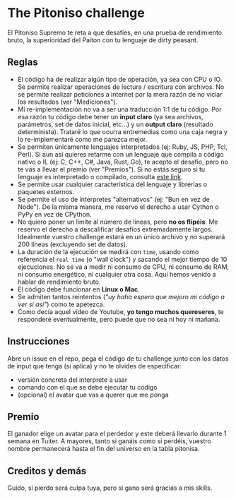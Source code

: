 # The Pitoniso challenge

El Pitoniso Supremo te reta a que desafíes, en una prueba de rendimiento bruto, la superioridad del Paiton con tu lenguaje de dirty peasant.

## Reglas

* El código ha de realizar algún tipo de operación, ya sea con CPU o IO. Se permite realizar operaciones de lectura / escritura con archivos. No se permite realizar peticiones a internet por la mera razón de no viciar los resultados (ver "Mediciones").
* Mi re-implementación no va a ser una traducción 1:1 de tu código. Por esa razón tu código debe tener un **input claro** (ya sea archivos, parámetros, set de datos inicial, etc...) y un **output claro** (resultado determinista). Trataré lo que ocurra entremedias como una caja negra y lo re-implementaré como me parezca mejor.
* Se permiten únicamente lenguajes interpretados (ej: Ruby, JS, PHP, Tcl, Perl). Si aun así quieres retarme con un lenguaje que compila a código nativo o IL (ej: C, C++, C#, Java, Rust, Go), te acepto el desafio, pero no te vas a llevar el premio (ver "Premios"). Si no estás seguro si tu lenguaje es interpretado o compilado, consulta [este link](https://en.wikipedia.org/wiki/List_of_programming_languages_by_type#Interpreted_languages).
* Se permite usar cualquier característica del lenguaje y librerías o paquetes externos.
* Se permite el uso de interpretes "alternativos" (ej: "Bun en vez de Node"). De la misma manera, me reservo el derecho a usar Cython o PyPy en vez de CPython.
* No quiero poner un límite al número de líneas, pero **no os flipéis**. Me reservo el derecho a descalificar desafíos extremadamente largos. Idealmente vuestro challenge estará en un único archivo y no superará 200 líneas (excluyendo set de datos).
* La duración de la ejecución se medirá con `time`, usando como referencia el `real time` (o "wall clock") y sacando el mejor tiempo de 10 ejecuciones. No se va a medir ni consumo de CPU, ni consumo de RAM, ni consumo energético, ni cualquier otra cosa. Aquí hemos venido a hablar de rendimiento bruto.
* El código debe funcionar en **Linux o Mac**.
* Se admiten tantos reintentos (*"uy haha espera que mejoro mi código a ver si así"*) como te apetezca.
* Como decía aquel vídeo de Youtube, **yo tengo muchos quereseres**, te responderé eventualmente, pero puede que no sea ni hoy ni mañana.

## Instrucciones

Abre un issue en el repo, pega el código de tu challenge junto con los datos de input que tenga (si aplica) y no te olvides de especificar:

* versión concreta del interprete a usar
* comando con el que se debe ejecutar tu código
* (opcional) el avatar que vas a querer que me ponga

## Premio

El ganador elige un avatar para el perdedor y este deberá llevarlo durante 1 semana en Tuiter.
A mayores, tanto si ganáis como si perdéis, vuestro nombre permanecerá hasta el fin del universo en la tabla pitonisa.

## Creditos y demás

Guido, si pierdo será culpa tuya, pero si gano será gracias a mis skills.
